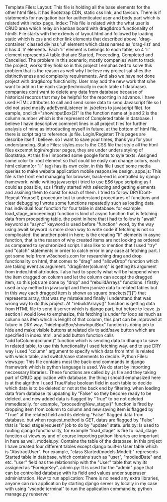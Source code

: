 Template Files:
  Layout: 
    This file is holding all the base elements for the other html files. it has Bootstrap CDN, static css link, and favicon. There is if statements for navigation bar for authenticated user and body part which is related with index page.
  Index:
    This file is related with the what user is CRUD area which relay on kanban board with drag&drop functionality of html5. File starts with the extends of layout.html and followed by loading static which is css and other link elements that described above. 'drag-container' classed div has 'ul' element which class named as 'drag-list' and it has 4 'li' elements. Each 'li' element is belongs to each table, so 4 'li' element represents 4 table that are Started, Proceeding, Completed and Cancelled. The problem in this scenario; mostly companies want to track the project, works they hold so in this project I emphasized to solve this problem that is the reason as well why I believe my project satisfies the distinctiveness and complexity requirements. And also we have not done project with drag&drop functinolity. User may add the new work that s/he want to add on the each stage(technically in each table of database). companies dont want to delete any data from database because of historical records that may be helpful for the reporting in advance. I have used HTML attributes to call and send some data to send Javascript file so I did not used mostly addEventListener in .js(refers to javascript file). for eample, onclick="showInputBox(2)" is the function name at js and 2 is the column number which is the represent of Completed table in database. I believe I have descriptive comment lines in all project files for further analysis of mine as introducting myself in future. at the bottom of html file, there is script tag to reference .js file.
  Login/Register:
    This pages are describe itself I believe. so I want to save your times, thank you for your understanding.
Static Files:
  styles.css:
    Is the CSS file that style all the html files excempt login/register pages, they are under unders styling of Bootstrap. At this file I imported some google fonts to syle texts. Assigned some color to :root element so that could be easly can change colors, each html column(or "li" tag) has its own color. in this file I used some media queries to make website application mobile responsive design.
  apps.js:
    This file is the front end managing for browser, back-end is controlled by django framework. while writing javascript i tried to use ES6 type scripting as I could as possible, sos I firstly started with selecting and getting elements and assining them to const for each of them. I tried to follow DRY(Dont-Repeat-Yourself) procedure but to understand procedures of functions and clear debugging I wrote some functions repeatedly such as loading data has individual four function for four table in database. for example load_stage_proceeding() function is kind of async function that is fetching data from proceeding table. the point in here that i had to follow is "await" keyword as "async" keyword is used before "function" word, by the way using await keyword is more clean way to write code if fetching is not so complicated. the another point in here; is the creating "li" elements in async function, that is the reason of why created items are not looking as ordered as compared to synchronized script. I also like to mention that I used "try" and "catch" statements in order to catch error in any case at fetching part. I got some help from w3schools.com for researching drag and drop functionality on html, that comes to "drag" and "allowDrop" function which are taking event as argument. "dragEnter(column)" is getting its argument from index.html attributes. I also had to specify what will be happend when the item dragged on column and let the column can accept the dragged item, so this jobs are done by "drop" and "rebuildArrays" functions. I firstly used array method in javascript and then jsonize data to related tables but in this way each dragged item is shown as square brackets("[]") that represents array, that was my mistake and finally i understand that was wrong way to do this project. At "rebuildArrays()" function is getting data from HTML file to send it server which is django part, but before to leave .js section i would love to emphasize, this fetching is under for loop as much as column has item which is lenght of that column, this part can be improved at future in DRY way. "hideInputBox/showInputBox" function is doing job to hide and make visible buttons at related div to add/save button which are specified in index.html. and add button function calls "addToColumn(column)" function which is sending data to dhango to save in related table, to use this functionality I used fetching way. and to use DRY way i used "column" argument to specify which data from html is related with which table, and switch/case statements to decide.
Python Files:
  views.py:
    This file contains most the back-end commands in django framework which is python language is used. We do start by importing neccessary libraries. These functions are called by .js file and they taking part of CRUD application with database. the thing i should emphasized here is at the algrithm I used True/False boolean field in each table to decide which data is to be deleted or not at the back end by filtering. when loading data from database its updating by "False" so they become ready to be deleted, and new added data is flagged by "True" to be not deleted immediatelly. for example, "proceedingNew_stage()" function is fired by dropping item from column to column and new saving item is flagged by "True" at the related field and its deleting "False" flagged data from database. but when request.method is GET, datas are flagged by "False" that is "load_stage(request)" job to do by "update" state.
  urls.py:
    Is used to routing django functionality, for example "load_stage" is fire to load_stage function at views.py
    and of course importing python libraries are important in here as well.
  models.py:
    Contains the table of the database. In this project I have created four different tables except django built-in User table which is "AbstractUser". For example, "class Started(models.Model):" represents Started table in database, which contains such as "user", "modiedDate" and etc. "user" field has the relationship with the "User" table that why its assigned as "ForeignKey". 
  admin.py:
    It is used for the "admin" page that can be controlled database with its field and values under superuser administration.
How to run application:
    There is no need any extra libraries, anyone can run application by starting django server by locally in my case with using "vscode terminal" to run the application command is; python manage.py runserver


